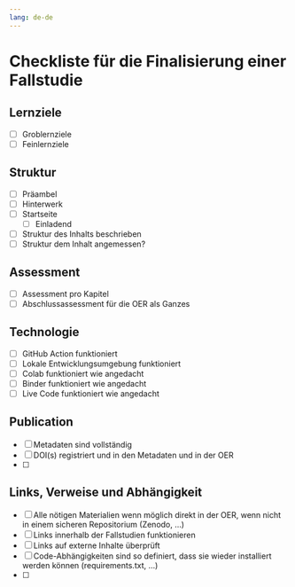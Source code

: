```yaml
---
lang: de-de
---
```

# Checkliste für die Finalisierung einer Fallstudie

## Lernziele
- [ ] Groblernziele
- [ ] Feinlernziele

## Struktur
- [ ] Präambel
- [ ] Hinterwerk
- [ ] Startseite
  - [ ] Einladend
- [ ] Struktur des Inhalts beschrieben
- [ ] Struktur dem Inhalt angemessen?

## Assessment
- [ ] Assessment pro Kapitel
- [ ] Abschlussassessment für die OER als Ganzes

## Technologie
- [ ] GitHub Action funktioniert
- [ ] Lokale Entwicklungsumgebung funktioniert
- [ ] Colab funktioniert wie angedacht
- [ ] Binder funktioniert wie angedacht
- [ ] Live Code funktioniert wie angedacht

## Publication
- [ ] Metadaten sind vollständig
- [ ] DOI(s) registriert und in den Metadaten und in der OER
- [ ] 

## Links, Verweise und Abhängigkeit
- [ ] Alle nötigen Materialien wenn möglich direkt in der OER, wenn nicht in einem sicheren Repositorium (Zenodo, …)
- [ ] Links innerhalb der Fallstudien funktionieren
- [ ] Links auf externe Inhalte überprüft
- [ ] Code-Abhängigkeiten sind so definiert, dass sie wieder installiert werden können (requirements.txt, …)
- [ ] 